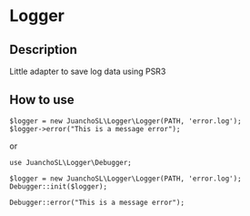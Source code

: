 # Logger

## Description

Little adapter to save log data using PSR3

## How to use

```
$logger = new JuanchoSL\Logger\Logger(PATH, 'error.log');
$logger->error("This is a message error");
```

or

```
use JuanchoSL\Logger\Debugger;

$logger = new JuanchoSL\Logger\Logger(PATH, 'error.log');
Debugger::init($logger);

Debugger::error("This is a message error");
```